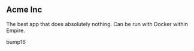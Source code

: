 ## Acme Inc

The best app that does absolutely nothing. Can be run with Docker within Empire.

bump16
